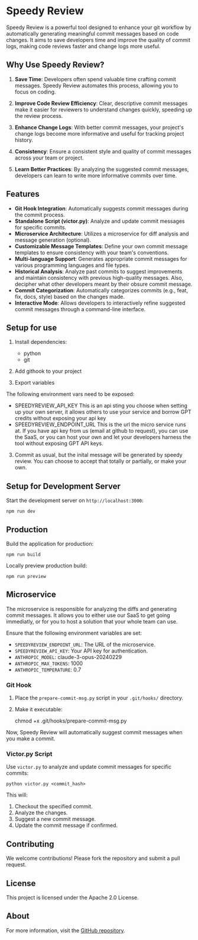 # Speedy Review

Speedy Review is a powerful tool designed to enhance your git workflow by automatically generating meaningful commit messages based on code changes. It aims to save developers time and improve the quality of commit logs, making code reviews faster and change logs more useful.

## Why Use Speedy Review?

1. **Save Time**: Developers often spend valuable time crafting commit messages. Speedy Review automates this process, allowing you to focus on coding.

2. **Improve Code Review Efficiency**: Clear, descriptive commit messages make it easier for reviewers to understand changes quickly, speeding up the review process.

3. **Enhance Change Logs**: With better commit messages, your project's change logs become more informative and useful for tracking project history.

4. **Consistency**: Ensure a consistent style and quality of commit messages across your team or project.

5. **Learn Better Practices**: By analyzing the suggested commit messages, developers can learn to write more informative commits over time.

## Features

- **Git Hook Integration**: Automatically suggests commit messages during the commit process.
- **Standalone Script (victor.py)**: Analyze and update commit messages for specific commits.
- **Microservice Architecture**: Utilizes a microservice for diff analysis and message generation (optional).
- **Customizable Message Templates**: Define your own commit message templates to ensure consistency with your team's conventions.
- **Multi-language Support**: Generates appropriate commit messages for various programming languages and file types.
- **Historical Analysis**: Analyze past commits to suggest improvements and maintain consistency with previous high-quality messages. Also, decipher what other developers meant by their obsure commit message.
- **Commit Categorization**: Automatically categorizes commits (e.g., feat, fix, docs, style) based on the changes made.
- **Interactive Mode**: Allows developers to interactively refine suggested commit messages through a command-line interface.

## Setup for use

1. Install dependencies:

   - python
   - git

2. Add githook to your project

3. Export variables

The following environment vars need to be exposed:

- SPEEDYREVIEW_API_KEY This is an api sting you choose when setting up your own server, it allows others to use your service and borrow GPT credits without exposing your api key
- SPEEDYREVIEW_ENDPOINT_URL This is the url the micro service runs at. If you have api key from us (email at github to request), you can use the SaaS, or you can host your own and let your developers harness the tool without exposing GPT API keys.

3. Commit as usual, but the inital message will be generated by speedy review. You can choose to accept that totally or partially, or make your own.

## Setup for Development Server

Start the development server on `http://localhost:3000`:

    npm run dev

## Production

Build the application for production:

    npm run build

Locally preview production build:

    npm run preview

## Microservice

The microservice is responsible for analyzing the diffs and generating commit messages. It allows you to either use our SaaS to get going immediatly, or for you to host a solution that your whole team can use.

Ensure that the following environment variables are set:

- `SPEEDYREVIEW_ENDPOINT_URL`: The URL of the microservice.
- `SPEEDYREVIEW_API_KEY`: Your API key for authentication.
- `ANTHROPIC_MODEL`: claude-3-opus-20240229
- `ANTHROPIC_MAX_TOKENS`: 1000
- `ANTHROPIC_TEMPERATURE`: 0.7

### Git Hook

1. Place the `prepare-commit-msg.py` script in your `.git/hooks/` directory.
2. Make it executable:

   chmod +x .git/hooks/prepare-commit-msg.py

Now, Speedy Review will automatically suggest commit messages when you make a commit.

### Victor.py Script

Use `victor.py` to analyze and update commit messages for specific commits:

    python victor.py <commit_hash>

This will:

1. Checkout the specified commit.
2. Analyze the changes.
3. Suggest a new commit message.
4. Update the commit message if confirmed.

## Contributing

We welcome contributions! Please fork the repository and submit a pull request.

## License

This project is licensed under the Apache 2.0 License.

## About

For more information, visit the [GitHub repository](https://github.com/tompscanlan/speedy-review).
